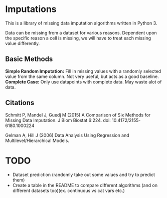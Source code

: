 # Imputations

This is a library of missing data imputation algorithms written in Python 3.

Data can be missing from a dataset for various reasons. Dependent upon the specific reason a cell is missing, we will have to treat each missing value differently.

## Basic Methods

**Simple Random Imputation:** Fill in missing values with a randomly selected value from the same column. Not very useful, but acts as a good baseline.
**Complete Case:** Only use datapoints with complete data. May waste alot of data.

## Citations

Schmitt P, Mandel J, Guedj M (2015) A Comparison of Six Methods for Missing Data Imputation. J Biom Biostat 6:224. doi: 10.4172/2155-6180.1000224

Gelman A, Hill J (2006) Data Analysis Using Regression and Multilevel/Hierarchical Models.  

# TODO
* Dataset prediction (randomly take out some values and try to predict them)
* Create a table in the README to compare different algorithms (and on different datasets too)(ex. continuous vs cat vars etc.)

